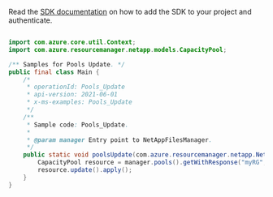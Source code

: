 Read the [SDK documentation](https://github.com/Azure/azure-sdk-for-java/blob/azure-resourcemanager-netapp_1.0.0-beta.5/sdk/netapp/azure-resourcemanager-netapp/README.md) on how to add the SDK to your project and authenticate.

```java

import com.azure.core.util.Context;
import com.azure.resourcemanager.netapp.models.CapacityPool;

/** Samples for Pools Update. */
public final class Main {
    /*
     * operationId: Pools_Update
     * api-version: 2021-06-01
     * x-ms-examples: Pools_Update
     */
    /**
     * Sample code: Pools_Update.
     *
     * @param manager Entry point to NetAppFilesManager.
     */
    public static void poolsUpdate(com.azure.resourcemanager.netapp.NetAppFilesManager manager) {
        CapacityPool resource = manager.pools().getWithResponse("myRG", "account1", "pool1", Context.NONE).getValue();
        resource.update().apply();
    }
}
```
